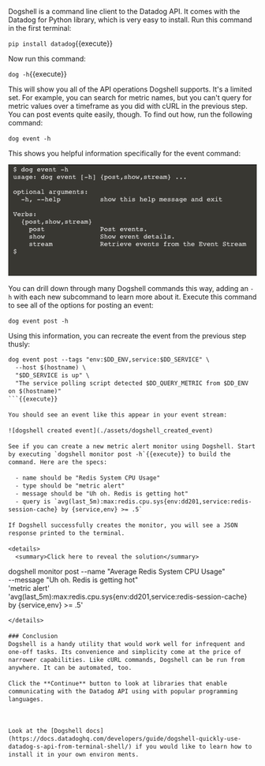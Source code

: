 Dogshell is a command line client to the Datadog API. It comes with the Datadog for Python library, which is very easy to install. Run this command in the first terminal:

`pip install datadog`{{execute}}

Now run this command:

`dog -h`{{execute}}

This will show you all of the API operations Dogshell supports. It's a limited set. For example, you can search for metric names, but you can't query for metric values over a timeframe as you did with cURL in the previous step. You can post events quite easily, though. To find out how, run the following command:

`dog event -h`

This shows you helpful information specifically for the event command:

![dog event command help](./assets/dog_event_help.png)

You can drill down through many Dogshell commands this way, adding an `-h` with each new subcommand to learn more about it. Execute this command to see all of the options for posting an event:

`dog event post -h`

Using this information, you can recreate the event from the previous step thusly:

```
dog event post --tags "env:$DD_ENV,service:$DD_SERVICE" \
  --host $(hostname) \
  "$DD_SERVICE is up" \
  "The service polling script detected $DD_QUERY_METRIC from $DD_ENV on $(hostname)"
```{{execute}}

You should see an event like this appear in your event stream:

![dogshell created event](./assets/dogshell_created_event)

See if you can create a new metric alert monitor using Dogshell. Start by executing `dogshell monitor post -h`{{execute}} to build the command. Here are the specs:

  - name should be "Redis System CPU Usage"
  - type should be "metric alert"
  - message should be "Uh oh. Redis is getting hot"
  - query is `avg(last_5m):max:redis.cpu.sys{env:dd201,service:redis-session-cache} by {service,env} >= .5`

If Dogshell successfully creates the monitor, you will see a JSON response printed to the terminal.

<details>
  <summary>Click here to reveal the solution</summary>
```
dogshell monitor post --name "Average Redis System CPU Usage" \
  --message "Uh oh. Redis is getting hot" \
  'metric alert' \
  'avg(last_5m):max:redis.cpu.sys{env:dd201,service:redis-session-cache} by {service,env} >= .5'
```
</details>

### Conclusion
Dogshell is a handy utility that would work well for infrequent and one-off tasks. Its convenience and simplicity come at the price of narrower capabilities. Like cURL commands, Dogshell can be run from anywhere. It can be automated, too.

Click the **Continue** button to look at libraries that enable communicating with the Datadog API using with popular programming languages.



Look at the [Dogshell docs](https://docs.datadoghq.com/developers/guide/dogshell-quickly-use-datadog-s-api-from-terminal-shell/) if you would like to learn how to install it in your own environ ments.

